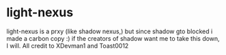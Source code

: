 # light-nexus
light-nexus is a prxy (like shadow nexus,) but since shadow gto blocked i made a carbon copy :) if the creators of shadow want me to take this down, I will.
All credit to XDevman1 and Toast0012
